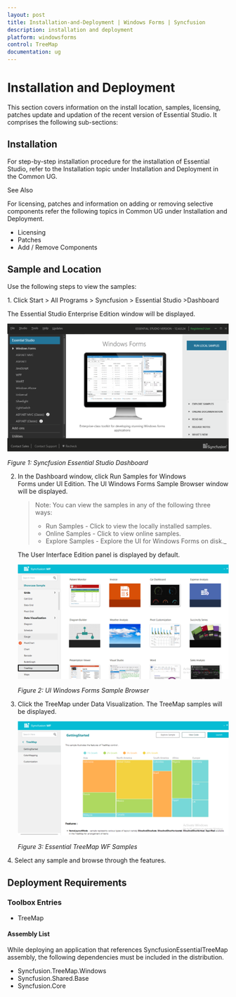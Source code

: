 ```yaml
---
layout: post
title: Installation-and-Deployment | Windows Forms | Syncfusion
description: installation and deployment
platform: windowsforms
control: TreeMap
documentation: ug
---
```


# Installation and Deployment

This section covers information on the install location, samples, licensing, patches update and updation of the recent version of Essential Studio. It comprises the following sub-sections:



## Installation

For step-by-step installation procedure for the installation of Essential Studio, refer to the Installation topic under Installation and Deployment in the Common UG.



See Also

For licensing, patches and information on adding or removing selective components refer the following topics in Common UG under Installation and Deployment.



* Licensing
* Patches
* Add / Remove Components



## Sample and Location

Use the following steps to view the samples:



1. Click Start > All Programs > Syncfusion > Essential Studio <version number> >Dashboard

   The Essential Studio Enterprise Edition window will be displayed.

   ![](Installation-and-Deployment_images/Installation-and-Deployment_img1.png)

   _Figure 1: Syncfusion Essential Studio Dashboard_

2. In the Dashboard window, click Run Samples for Windows Forms under UI Edition. The UI Windows Forms Sample Browser window will be displayed.


   > Note: You can view the samples in any of the following three ways:
   > * Run Samples - Click to view the locally installed samples.
   > * Online Samples - Click to view online samples.
   > * Explore Samples - Explore the UI for Windows Forms on disk._

   The User Interface Edition panel is displayed by default.



   ![](Installation-and-Deployment_images/Installation-and-Deployment_img2.png)

   _Figure 2: UI Windows Forms Sample Browser_


3. Click the TreeMap under Data Visualization. The TreeMap samples will be displayed.

   ![](Installation-and-Deployment_images/Installation-and-Deployment_img3.png)



   _Figure 3: Essential TreeMap WF Samples_



4. Select any sample and browse through the features. 





## Deployment Requirements



### Toolbox Entries



* TreeMap

#### Assembly List

While deploying an application that references SyncfusionEssentialTreeMap assembly, the following dependencies must be included in the distribution.

* Syncfusion.TreeMap.Windows
* Syncfusion.Shared.Base
* Syncfusion.Core